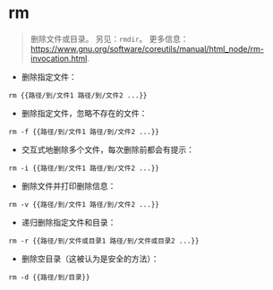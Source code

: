 # rm

> 删除文件或目录。
> 另见：`rmdir`。
> 更多信息：<https://www.gnu.org/software/coreutils/manual/html_node/rm-invocation.html>.

- 删除指定文件：

`rm {{路径/到/文件1 路径/到/文件2 ...}}`

- 删除指定文件，忽略不存在的文件：

`rm -f {{路径/到/文件1 路径/到/文件2 ...}}`

- 交互式地删除多个文件，每次删除前都会有提示：

`rm -i {{路径/到/文件1 路径/到/文件2 ...}}`

- 删除文件并打印删除信息：

`rm -v {{路径/到/文件1 路径/到/文件2 ...}}`

- 递归删除指定文件和目录：

`rm -r {{路径/到/文件或目录1 路径/到/文件或目录2 ...}}`

- 删除空目录（这被认为是安全的方法）：

`rm -d {{路径/到/目录}}`
